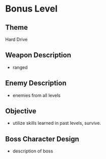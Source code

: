 Bonus Level
==

Theme
--
Hard Drive

Weapon Description
--
* ranged

Enemy Description
--
* enemies from all levels

Objective
--
* utilize skills learned in past levels, survive.
  
Boss Character Design
--
* description of boss
